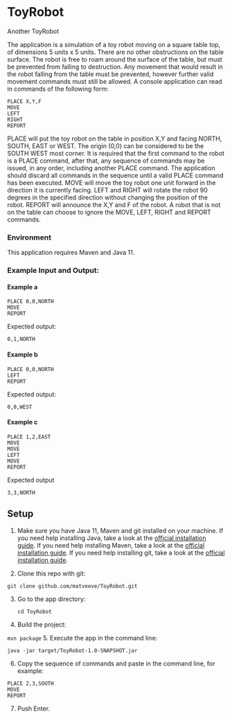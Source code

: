 # ToyRobot
Another ToyRobot

The application is a simulation of a toy robot moving on a square table top, of dimensions 5 units x 5 units. There are no
other obstructions on the table surface. The robot is free to roam around the surface of the table, but must be prevented
from falling to destruction. Any movement that would result in the robot falling from the table must be prevented,
however further valid movement commands must still be allowed.
A console application can read in commands of the following form:

```
PLACE X,Y,F
MOVE
LEFT
RIGHT
REPORT
```
PLACE will put the toy robot on the table in position X,Y and facing NORTH, SOUTH, EAST or WEST. The origin (0,0)
can be considered to be the SOUTH WEST most corner. It is required that the first command to the robot is a PLACE
command, after that, any sequence of commands may be issued, in any order, including another PLACE command. The
application should discard all commands in the sequence until a valid PLACE command has been executed.
MOVE will move the toy robot one unit forward in the direction it is currently facing.
LEFT and RIGHT will rotate the robot 90 degrees in the specified direction without changing the position of the robot.
REPORT will announce the X,Y and F of the robot. 
A robot that is not on the table can choose to ignore the MOVE, LEFT, RIGHT and REPORT commands.

### Environment
This application requires Maven and Java 11.

### Example Input and Output:

#### Example a

    PLACE 0,0,NORTH
    MOVE
    REPORT

Expected output:

    0,1,NORTH

#### Example b

    PLACE 0,0,NORTH
    LEFT
    REPORT

Expected output:

    0,0,WEST

#### Example c

    PLACE 1,2,EAST
    MOVE
    MOVE
    LEFT
    MOVE
    REPORT

Expected output

    3,3,NORTH

## Setup

1. Make sure you have Java 11, Maven and git installed on your machine. 
   If you need help installing Java, take a look at the [official installation guide](https://docs.aws.amazon.com/corretto/latest/corretto-11-ug/windows-7-install.html).
   If you need help installing Maven, take a look at the [official installation guide](https://maven.apache.org/install.html).
   If you need help installing git, take a look at the [official installation guide](https://git-scm.com/book/en/v2/Getting-Started-Installing-Git).

2. Clone this repo with git:
```
git clone github.com/matveeve/ToyRobot.git
```
3. Go to the app directory:

   ```cd ToyRobot```
4. Build the project:

 ```mvn package```
5. Execute the app in the command line:

```java -jar target/ToyRobot-1.0-SNAPSHOT.jar```

6. Copy the sequence of commands and paste in the command line, for example:

```
PLACE 2,3,SOUTH
MOVE
REPORT
```
7. Push Enter.
